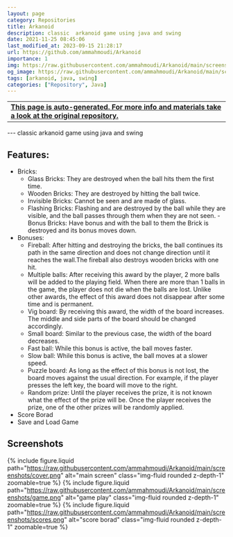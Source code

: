 ```yaml
---
layout: page
category: Repositories
title: Arkanoid
description: classic  arkanoid game using java and swing
date: 2021-11-25 08:45:06 
last_modified_at: 2023-09-15 21:28:17 
url: https://github.com/ammahmoudi/Arkanoid
importance: 1
img: https://raw.githubusercontent.com/ammahmoudi/Arkanoid/main/screenshots/cover.png
og_image: https://raw.githubusercontent.com/ammahmoudi/Arkanoid/main/screenshots/cover.png
tags: [arkanoid, java, swing]
categories: ["Repository", Java]
---
```

<div id="open-in-github" > <table class="table-cv list-group-table"> <tbody> <tr>    <td class="list-group-name"><b>   <a href="https://github.com/ammahmoudi/Arkanoid" rel="external nofollow noopener" target="_blank"><i class="fa-brands fa-github"></i> This page is auto-generated. For more info and materials take a look at the original repository.</a> </b></td></tr> </tbody> </table></div>
---
classic  arkanoid game using java and swing

## Features:
- Bricks:
  - Glass Bricks: They are destroyed when the ball hits them the first time.
  - Wooden Bricks: They are destroyed by hitting the ball twice.
  - Invisible Bricks: Cannot be seen and are made of glass.
  - Flashing Bricks: Flashing and are destroyed by the ball while they are visible, and the ball passes through them when they are not seen.
  -Bonus Bricks: Have bonus and with the ball to them the Brick is destroyed and its bonus moves down.
- Bonuses:
  - Fireball: After hitting and destroying the bricks, the ball continues its path in the same direction and does not change direction until it reaches the wall.The fireball also destroys wooden bricks with one hit.
  - Multiple balls: After receiving this award by the player, 2 more balls will be added to the playing field. When there are more than 1 balls in the game, the player does not die when the balls are lost. Unlike other awards, the effect of this award does not disappear after some time and is permanent.
  - Vig board: By receiving this award, the width of the board increases. The middle and side parts of the board should be changed accordingly.
  - Small board: Similar to the previous case, the width of the board decreases.
  - Fast ball: While this bonus is active, the ball moves faster.
  - Slow ball: While this bonus is active, the ball moves at a slower speed.
  - Puzzle board: As long as the effect of this bonus is not lost, the board moves against the usual direction. For example, if the player presses the left key, the board will move to the right.
  - Random prize: Until the player receives the prize, it is not known what the effect of the prize will be. Once the player receives the prize, one of the other prizes will be randomly applied.
- Score Borad
- Save and Load Game
## Screenshots
{% include figure.liquid path="https://raw.githubusercontent.com/ammahmoudi/Arkanoid/main/screenshots/cover.png" alt="main screen" class="img-fluid rounded z-depth-1" zoomable=true %}
{% include figure.liquid path="https://raw.githubusercontent.com/ammahmoudi/Arkanoid/main/screenshots/game.png" alt="game play" class="img-fluid rounded z-depth-1" zoomable=true %}
{% include figure.liquid path="https://raw.githubusercontent.com/ammahmoudi/Arkanoid/main/screenshots/scores.png" alt="score borad" class="img-fluid rounded z-depth-1" zoomable=true %}
